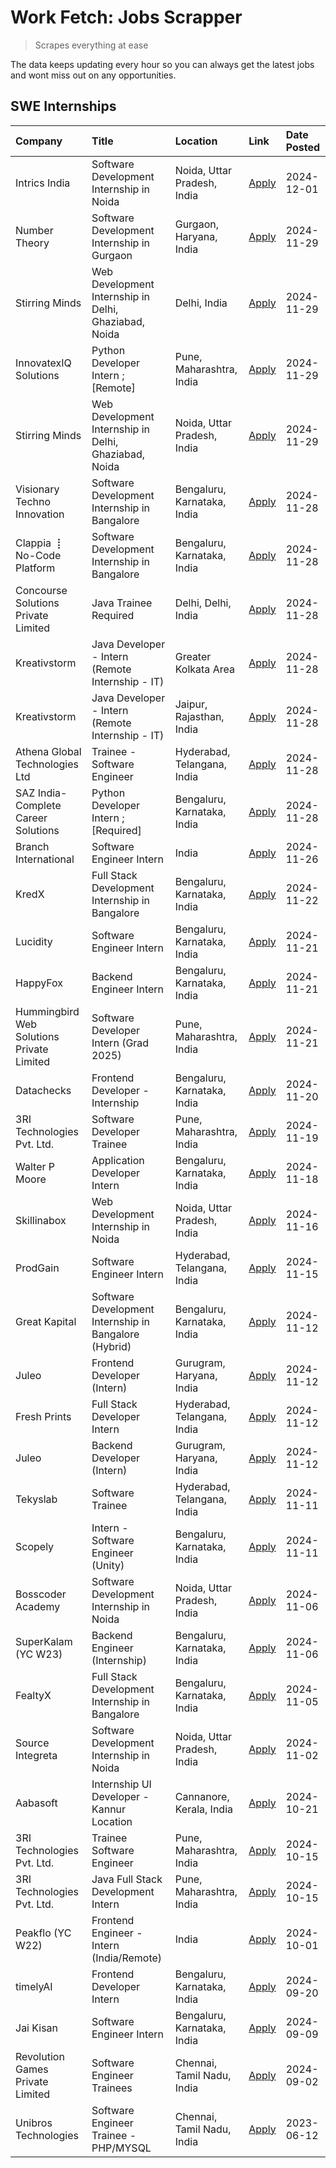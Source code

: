 # Work Fetch: Jobs Scrapper
> Scrapes everything at ease

The data keeps updating every hour so you can always get the latest jobs and wont miss out on any opportunities.

## SWE Internships
<!--START_SECTION:workfetch-->
| Company                                   | Title                                                 | Location                    | Link                                                                                                                                                                                                                                            | Date Posted   |
|:------------------------------------------|:------------------------------------------------------|:----------------------------|:------------------------------------------------------------------------------------------------------------------------------------------------------------------------------------------------------------------------------------------------|:--------------|
| Intrics India                             | Software Development Internship in Noida              | Noida, Uttar Pradesh, India | [Apply](https://in.linkedin.com/jobs/view/software-development-internship-in-noida-at-intrics-india-4088621201?position=22&pageNum=0&refId=kyxX%2BQh5NCne%2Bu69%2F1IrHQ%3D%3D&trackingId=ciYVo2TiPemMnSlkykyT8Q%3D%3D)                          | 2024-12-01    |
| Number Theory                             | Software Development Internship in Gurgaon            | Gurgaon, Haryana, India     | [Apply](https://in.linkedin.com/jobs/view/software-development-internship-in-gurgaon-at-number-theory-4087550503?position=24&pageNum=0&refId=kyxX%2BQh5NCne%2Bu69%2F1IrHQ%3D%3D&trackingId=2VbILS7dyPJK1g9KoxeWPw%3D%3D)                        | 2024-11-29    |
| Stirring Minds                            | Web Development Internship in Delhi, Ghaziabad, Noida | Delhi, India                | [Apply](https://in.linkedin.com/jobs/view/web-development-internship-in-delhi-ghaziabad-noida-at-stirring-minds-4087549741?position=51&pageNum=0&refId=kyxX%2BQh5NCne%2Bu69%2F1IrHQ%3D%3D&trackingId=ymn3EI%2BhD8ShMOfL4MtrPg%3D%3D)            | 2024-11-29    |
| InnovatexIQ Solutions                     | Python Developer Intern ; [Remote]                    | Pune, Maharashtra, India    | [Apply](https://in.linkedin.com/jobs/view/python-developer-intern-remote-at-innovatexiq-solutions-4087940815?position=59&pageNum=0&refId=kyxX%2BQh5NCne%2Bu69%2F1IrHQ%3D%3D&trackingId=ldu9n6fHjTSvDFLGHu24Fw%3D%3D)                            | 2024-11-29    |
| Stirring Minds                            | Web Development Internship in Delhi, Ghaziabad, Noida | Noida, Uttar Pradesh, India | [Apply](https://in.linkedin.com/jobs/view/web-development-internship-in-delhi-ghaziabad-noida-at-stirring-minds-4087549740?position=60&pageNum=0&refId=kyxX%2BQh5NCne%2Bu69%2F1IrHQ%3D%3D&trackingId=hyoDApov76lAYT7j0BlhdA%3D%3D)              | 2024-11-29    |
| Visionary Techno Innovation               | Software Development Internship in Bangalore          | Bengaluru, Karnataka, India | [Apply](https://in.linkedin.com/jobs/view/software-development-internship-in-bangalore-at-visionary-techno-innovation-4086916247?position=5&pageNum=0&refId=kyxX%2BQh5NCne%2Bu69%2F1IrHQ%3D%3D&trackingId=tf7zCh%2FeuFQm0yRll2bZOg%3D%3D)       | 2024-11-28    |
| Clappia ⢸ No-Code Platform                | Software Development Internship in Bangalore          | Bengaluru, Karnataka, India | [Apply](https://in.linkedin.com/jobs/view/software-development-internship-in-bangalore-at-clappia-%E2%A2%B8-no-code-platform-4086916232?position=20&pageNum=0&refId=kyxX%2BQh5NCne%2Bu69%2F1IrHQ%3D%3D&trackingId=29A94547GW7odUMHGMHOsQ%3D%3D) | 2024-11-28    |
| Concourse Solutions Private Limited       | Java Trainee Required                                 | Delhi, Delhi, India         | [Apply](https://in.linkedin.com/jobs/view/java-trainee-required-at-concourse-solutions-private-limited-4087289970?position=27&pageNum=0&refId=kyxX%2BQh5NCne%2Bu69%2F1IrHQ%3D%3D&trackingId=42y%2BwCG2OXTIjvW2FWUeuw%3D%3D)                     | 2024-11-28    |
| Kreativstorm                              | Java Developer - Intern (Remote Internship - IT)      | Greater Kolkata Area        | [Apply](https://in.linkedin.com/jobs/view/java-developer-intern-remote-internship-it-at-kreativstorm-4087221036?position=38&pageNum=0&refId=kyxX%2BQh5NCne%2Bu69%2F1IrHQ%3D%3D&trackingId=1Z0k1VjXYTEanR60xTs9cw%3D%3D)                         | 2024-11-28    |
| Kreativstorm                              | Java Developer - Intern (Remote Internship - IT)      | Jaipur, Rajasthan, India    | [Apply](https://in.linkedin.com/jobs/view/java-developer-intern-remote-internship-it-at-kreativstorm-4087216561?position=46&pageNum=0&refId=kyxX%2BQh5NCne%2Bu69%2F1IrHQ%3D%3D&trackingId=wQynclc2Zr7jHml3OE1Oew%3D%3D)                         | 2024-11-28    |
| Athena Global Technologies Ltd            | Trainee - Software Engineer                           | Hyderabad, Telangana, India | [Apply](https://in.linkedin.com/jobs/view/trainee-software-engineer-at-athena-global-technologies-ltd-4087205108?position=53&pageNum=0&refId=kyxX%2BQh5NCne%2Bu69%2F1IrHQ%3D%3D&trackingId=duAZ8kETUosYtxp9b9X7ug%3D%3D)                        | 2024-11-28    |
| SAZ India- Complete Career Solutions      | Python Developer Intern ; [Required]                  | Bengaluru, Karnataka, India | [Apply](https://in.linkedin.com/jobs/view/python-developer-intern-required-at-saz-india-complete-career-solutions-4087531863?position=54&pageNum=0&refId=kyxX%2BQh5NCne%2Bu69%2F1IrHQ%3D%3D&trackingId=pm2iDavtDkDcak3vx%2B2mOw%3D%3D)          | 2024-11-28    |
| Branch International                      | Software Engineer Intern                              | India                       | [Apply](https://in.linkedin.com/jobs/view/software-engineer-intern-at-branch-international-4054425650?position=39&pageNum=0&refId=kyxX%2BQh5NCne%2Bu69%2F1IrHQ%3D%3D&trackingId=ICUAr58eIg11delvtIQzuQ%3D%3D)                                   | 2024-11-26    |
| KredX                                     | Full Stack Development Internship in Bangalore        | Bengaluru, Karnataka, India | [Apply](https://in.linkedin.com/jobs/view/full-stack-development-internship-in-bangalore-at-kredx-4082021747?position=25&pageNum=0&refId=kyxX%2BQh5NCne%2Bu69%2F1IrHQ%3D%3D&trackingId=EucIpTjNLwZ%2BWBQxTnnyBA%3D%3D)                          | 2024-11-22    |
| Lucidity                                  | Software Engineer Intern                              | Bengaluru, Karnataka, India | [Apply](https://in.linkedin.com/jobs/view/software-engineer-intern-at-lucidity-4081805788?position=12&pageNum=0&refId=kyxX%2BQh5NCne%2Bu69%2F1IrHQ%3D%3D&trackingId=mc5ywEBxEEKRdQMT71LTxQ%3D%3D)                                               | 2024-11-21    |
| HappyFox                                  | Backend Engineer Intern                               | Bengaluru, Karnataka, India | [Apply](https://in.linkedin.com/jobs/view/backend-engineer-intern-at-happyfox-4079265240?position=49&pageNum=0&refId=kyxX%2BQh5NCne%2Bu69%2F1IrHQ%3D%3D&trackingId=jzOEE513EOZj29Jx%2B%2Fpaag%3D%3D)                                            | 2024-11-21    |
| Hummingbird Web Solutions Private Limited | Software Developer Intern (Grad 2025)                 | Pune, Maharashtra, India    | [Apply](https://in.linkedin.com/jobs/view/software-developer-intern-grad-2025-at-hummingbird-web-solutions-private-limited-4079796998?position=58&pageNum=0&refId=kyxX%2BQh5NCne%2Bu69%2F1IrHQ%3D%3D&trackingId=6xDrk%2FQXE1AO7rjipsj00g%3D%3D) | 2024-11-21    |
| Datachecks                                | Frontend Developer - Internship                       | Bengaluru, Karnataka, India | [Apply](https://in.linkedin.com/jobs/view/frontend-developer-internship-at-datachecks-4078365869?position=35&pageNum=0&refId=kyxX%2BQh5NCne%2Bu69%2F1IrHQ%3D%3D&trackingId=tZn6kE%2B8lakmZuW4kc7%2FZA%3D%3D)                                    | 2024-11-20    |
| 3RI Technologies Pvt. Ltd.                | Software Developer Trainee                            | Pune, Maharashtra, India    | [Apply](https://in.linkedin.com/jobs/view/software-developer-trainee-at-3ri-technologies-pvt-ltd-4080283578?position=26&pageNum=0&refId=kyxX%2BQh5NCne%2Bu69%2F1IrHQ%3D%3D&trackingId=PE9HT07MVovc0NCI%2B67mew%3D%3D)                           | 2024-11-19    |
| Walter P Moore                            | Application Developer Intern                          | Bengaluru, Karnataka, India | [Apply](https://in.linkedin.com/jobs/view/application-developer-intern-at-walter-p-moore-4077126811?position=19&pageNum=0&refId=kyxX%2BQh5NCne%2Bu69%2F1IrHQ%3D%3D&trackingId=Qndg4nsf9988lgrzZU6ttw%3D%3D)                                     | 2024-11-18    |
| Skillinabox                               | Web Development Internship in Noida                   | Noida, Uttar Pradesh, India | [Apply](https://in.linkedin.com/jobs/view/web-development-internship-in-noida-at-skillinabox-4077783016?position=16&pageNum=0&refId=kyxX%2BQh5NCne%2Bu69%2F1IrHQ%3D%3D&trackingId=aADrQSKVTnZdu4You7g0qQ%3D%3D)                                 | 2024-11-16    |
| ProdGain                                  | Software Engineer Intern                              | Hyderabad, Telangana, India | [Apply](https://in.linkedin.com/jobs/view/software-engineer-intern-at-prodgain-4075283679?position=31&pageNum=0&refId=kyxX%2BQh5NCne%2Bu69%2F1IrHQ%3D%3D&trackingId=9X9yL2a%2BYv6jj4wLDqQWFw%3D%3D)                                             | 2024-11-15    |
| Great Kapital                             | Software Development Internship in Bangalore (Hybrid) | Bengaluru, Karnataka, India | [Apply](https://in.linkedin.com/jobs/view/software-development-internship-in-bangalore-hybrid-at-great-kapital-4074322094?position=23&pageNum=0&refId=kyxX%2BQh5NCne%2Bu69%2F1IrHQ%3D%3D&trackingId=Kg3eztCnVDFtL6Sl278V3g%3D%3D)               | 2024-11-12    |
| Juleo                                     | Frontend Developer (Intern)                           | Gurugram, Haryana, India    | [Apply](https://in.linkedin.com/jobs/view/frontend-developer-intern-at-juleo-4072443159?position=28&pageNum=0&refId=kyxX%2BQh5NCne%2Bu69%2F1IrHQ%3D%3D&trackingId=dXZ%2FnJWQXbJNxJDSCg5EMw%3D%3D)                                               | 2024-11-12    |
| Fresh Prints                              | Full Stack Developer Intern                           | Hyderabad, Telangana, India | [Apply](https://in.linkedin.com/jobs/view/full-stack-developer-intern-at-fresh-prints-4074759619?position=32&pageNum=0&refId=kyxX%2BQh5NCne%2Bu69%2F1IrHQ%3D%3D&trackingId=P6iZNVPBA9wvssWFx1jUNQ%3D%3D)                                        | 2024-11-12    |
| Juleo                                     | Backend Developer (Intern)                            | Gurugram, Haryana, India    | [Apply](https://in.linkedin.com/jobs/view/backend-developer-intern-at-juleo-4072437848?position=47&pageNum=0&refId=kyxX%2BQh5NCne%2Bu69%2F1IrHQ%3D%3D&trackingId=B02fy8xvFhrswkQByqxjtw%3D%3D)                                                  | 2024-11-12    |
| Tekyslab                                  | Software Trainee                                      | Hyderabad, Telangana, India | [Apply](https://in.linkedin.com/jobs/view/software-trainee-at-tekyslab-4074128169?position=42&pageNum=0&refId=kyxX%2BQh5NCne%2Bu69%2F1IrHQ%3D%3D&trackingId=C4oe8wriPWlE%2Bi27zxJq1g%3D%3D)                                                     | 2024-11-11    |
| Scopely                                   | Intern - Software Engineer (Unity)                    | Bengaluru, Karnataka, India | [Apply](https://in.linkedin.com/jobs/view/intern-software-engineer-unity-at-scopely-4074050850?position=57&pageNum=0&refId=kyxX%2BQh5NCne%2Bu69%2F1IrHQ%3D%3D&trackingId=SW8AHNUhsEEFdIj96Xb0OQ%3D%3D)                                          | 2024-11-11    |
| Bosscoder Academy                         | Software Development Internship in Noida              | Noida, Uttar Pradesh, India | [Apply](https://in.linkedin.com/jobs/view/software-development-internship-in-noida-at-bosscoder-academy-4070090866?position=7&pageNum=0&refId=kyxX%2BQh5NCne%2Bu69%2F1IrHQ%3D%3D&trackingId=UPYXGPczSzievGt1BOFmRQ%3D%3D)                       | 2024-11-06    |
| SuperKalam (YC W23)                       | Backend Engineer (Internship)                         | Bengaluru, Karnataka, India | [Apply](https://in.linkedin.com/jobs/view/backend-engineer-internship-at-superkalam-yc-w23-4069134451?position=29&pageNum=0&refId=kyxX%2BQh5NCne%2Bu69%2F1IrHQ%3D%3D&trackingId=iKo0jOykaoeHwchlXAudtA%3D%3D)                                   | 2024-11-06    |
| FealtyX                                   | Full Stack Development Internship in Bangalore        | Bengaluru, Karnataka, India | [Apply](https://in.linkedin.com/jobs/view/full-stack-development-internship-in-bangalore-at-fealtyx-4067118640?position=37&pageNum=0&refId=kyxX%2BQh5NCne%2Bu69%2F1IrHQ%3D%3D&trackingId=14Z9m%2BpoPaRMrDgx9PSkVw%3D%3D)                        | 2024-11-05    |
| Source Integreta                          | Software Development Internship in Noida              | Noida, Uttar Pradesh, India | [Apply](https://in.linkedin.com/jobs/view/software-development-internship-in-noida-at-source-integreta-4066120527?position=10&pageNum=0&refId=kyxX%2BQh5NCne%2Bu69%2F1IrHQ%3D%3D&trackingId=1VZpMuMP942QDpxNiXOkRw%3D%3D)                       | 2024-11-02    |
| Aabasoft                                  | Internship UI Developer - Kannur Location             | Cannanore, Kerala, India    | [Apply](https://in.linkedin.com/jobs/view/internship-ui-developer-kannur-location-at-aabasoft-4055898437?position=33&pageNum=0&refId=kyxX%2BQh5NCne%2Bu69%2F1IrHQ%3D%3D&trackingId=drpoh0Ckmu8eTF6%2BwbIWMA%3D%3D)                              | 2024-10-21    |
| 3RI Technologies Pvt. Ltd.                | Trainee Software Engineer                             | Pune, Maharashtra, India    | [Apply](https://in.linkedin.com/jobs/view/trainee-software-engineer-at-3ri-technologies-pvt-ltd-4048233384?position=34&pageNum=0&refId=kyxX%2BQh5NCne%2Bu69%2F1IrHQ%3D%3D&trackingId=JBPokzxaaC6xZuthIIRIGQ%3D%3D)                              | 2024-10-15    |
| 3RI Technologies Pvt. Ltd.                | Java Full Stack Development Intern                    | Pune, Maharashtra, India    | [Apply](https://in.linkedin.com/jobs/view/java-full-stack-development-intern-at-3ri-technologies-pvt-ltd-4048231995?position=43&pageNum=0&refId=kyxX%2BQh5NCne%2Bu69%2F1IrHQ%3D%3D&trackingId=guXL%2Fzdf5sBCXcY9apgWgg%3D%3D)                   | 2024-10-15    |
| Peakflo (YC W22)                          | Frontend Engineer - Intern (India/Remote)             | India                       | [Apply](https://in.linkedin.com/jobs/view/frontend-engineer-intern-india-remote-at-peakflo-yc-w22-4037729755?position=4&pageNum=0&refId=kyxX%2BQh5NCne%2Bu69%2F1IrHQ%3D%3D&trackingId=iLvNcZSr1dUXMPppeQmRcQ%3D%3D)                             | 2024-10-01    |
| timelyAI                                  | Frontend Developer Intern                             | Bengaluru, Karnataka, India | [Apply](https://in.linkedin.com/jobs/view/frontend-developer-intern-at-timelyai-4030925040?position=8&pageNum=0&refId=kyxX%2BQh5NCne%2Bu69%2F1IrHQ%3D%3D&trackingId=2f9kDCQQcAPcAx0%2FFtiZUA%3D%3D)                                             | 2024-09-20    |
| Jai Kisan                                 | Software Engineer Intern                              | Bengaluru, Karnataka, India | [Apply](https://in.linkedin.com/jobs/view/software-engineer-intern-at-jai-kisan-4024075360?position=41&pageNum=0&refId=kyxX%2BQh5NCne%2Bu69%2F1IrHQ%3D%3D&trackingId=WfYcgn62EGTmuA%2Bd%2BKivGA%3D%3D)                                          | 2024-09-09    |
| Revolution Games Private Limited          | Software Engineer Trainees                            | Chennai, Tamil Nadu, India  | [Apply](https://in.linkedin.com/jobs/view/software-engineer-trainees-at-revolution-games-private-limited-4015912927?position=40&pageNum=0&refId=kyxX%2BQh5NCne%2Bu69%2F1IrHQ%3D%3D&trackingId=PHx2vTN8%2BI6R%2Ful9WwdLTA%3D%3D)                 | 2024-09-02    |
| Unibros Technologies                      | Software Engineer Trainee - PHP/MYSQL                 | Chennai, Tamil Nadu, India  | [Apply](https://in.linkedin.com/jobs/view/software-engineer-trainee-php-mysql-at-unibros-technologies-3656599241?position=52&pageNum=0&refId=kyxX%2BQh5NCne%2Bu69%2F1IrHQ%3D%3D&trackingId=Vjw2Wdo9W%2BLhriu2dSnBFA%3D%3D)                      | 2023-06-12    |
<!--END_SECTION:workfetch-->
